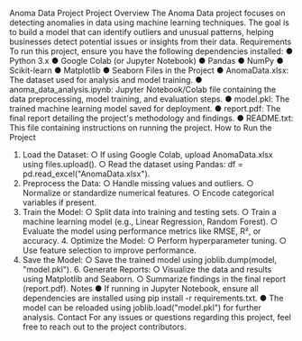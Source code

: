 Anoma Data Project 
Project Overview 
The Anoma Data project focuses on detecting anomalies in data using machine learning techniques. The goal is to build a model that can identify outliers and unusual patterns, helping businesses detect potential issues or insights from their data. 
Requirements 
To run this project, ensure you have the following dependencies installed: 
● Python 3.x 
● Google Colab (or Jupyter Notebook) 
● Pandas 
● NumPy 
● Scikit-learn 
● Matplotlib 
● Seaborn 
Files in the Project 
● AnomaData.xlsx: The dataset used for analysis and model training. ● anoma_data_analysis.ipynb: Jupyter Notebook/Colab file containing the data preprocessing, model training, and evaluation steps. 
● model.pkl: The trained machine learning model saved for deployment. ● report.pdf: The final report detailing the project's methodology and findings. ● README.txt: This file containing instructions on running the project. 
How to Run the Project 
1. Load the Dataset: 
○ If using Google Colab, upload AnomaData.xlsx using files.upload(). ○ Read the dataset using Pandas: df = 
pd.read_excel("AnomaData.xlsx"). 
2. Preprocess the Data: 
○ Handle missing values and outliers. 
○ Normalize or standardize numerical features. 
○ Encode categorical variables if present.
3. Train the Model: 
○ Split data into training and testing sets. 
○ Train a machine learning model (e.g., Linear Regression, Random Forest). ○ Evaluate the model using performance metrics like RMSE, R², or accuracy. 4. Optimize the Model: 
○ Perform hyperparameter tuning. 
○ Use feature selection to improve performance. 
5. Save the Model: 
○ Save the trained model using joblib.dump(model, "model.pkl"). 6. Generate Reports: 
○ Visualize the data and results using Matplotlib and Seaborn. 
○ Summarize findings in the final report (report.pdf). 
Notes 
● If running in Jupyter Notebook, ensure all dependencies are installed using pip install -r requirements.txt. 
● The model can be reloaded using joblib.load("model.pkl") for further analysis. 
Contact 
For any issues or questions regarding this project, feel free to reach out to the project contributors.
